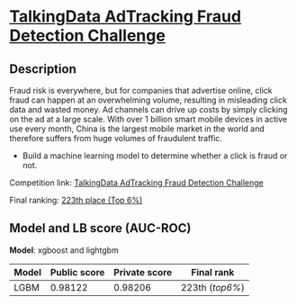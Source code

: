 # [TalkingData AdTracking Fraud Detection Challenge](https://www.kaggle.com/c/talkingdata-adtracking-fraud-detection)

## Description
Fraud risk is everywhere, but for companies that advertise online, click fraud can happen at an overwhelming volume, resulting in misleading click data and wasted money. Ad channels can drive up costs by simply clicking on the ad at a large scale. With over 1 billion smart mobile devices in active use every month, China is the largest mobile market in the world and therefore suffers from huge volumes of fraudulent traffic. 

- Build a machine learning model to determine whether a click is fraud or not.


Competition link: [TalkingData AdTracking Fraud Detection Challenge](https://www.kaggle.com/c/talkingdata-adtracking-fraud-detection)

Final ranking: [223th place (Top 6%)](https://www.kaggle.com/shielaj/competitions)

## Model and LB score (AUC-ROC)
**Model**: xgboost and lightgbm

|Model|Public score|Private score|Final rank| 
|---|---|---|---|
| LGBM |0.98122|0.98206| 223th (*top6%*)|

